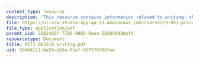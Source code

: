 ```yaml
---
content_type: resource
description: 'This resource contains information related to writing: the basics. '
file: https://ol-ocw-studio-app-qa.s3.amazonaws.com/courses/3-003-principles-of-engineering-practice-spring-2010/594041110e59eb5a81ef86f576f06fee_MIT3_003S10_writing.pdf
file_type: application/pdf
parent_uid: 2182403f-7706-886b-9aea-5838d9930afd
resourcetype: Document
title: MIT3_003S10_writing.pdf
uid: 59404111-0e59-eb5a-81ef-86f576f06fee
---
```

